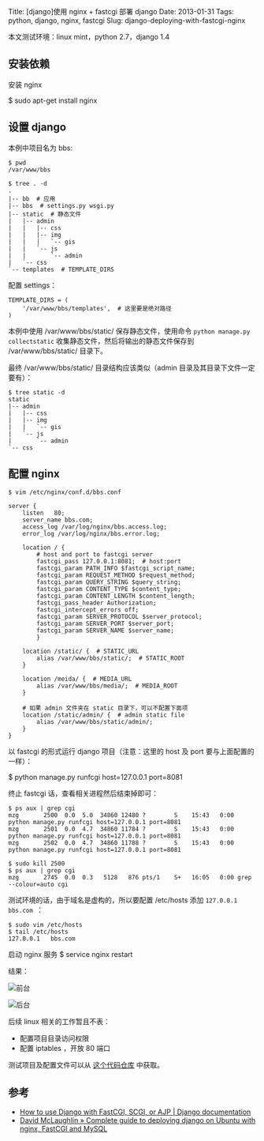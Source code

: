 Title: [django]使用 nginx + fastcgi 部署 django
Date: 2013-01-31
Tags: python, django, nginx, fastcgi
Slug: django-deploying-with-fastcgi-nginx

本文测试环境：linux mint，python 2.7，django 1.4

## 安装依赖

安装 nginx

$ sudo apt-get install nginx


## 设置 django

本例中项目名为 bbs:

    $ pwd
    /var/www/bbs

    $ tree . -d
    .
    |-- bb  # 应用
    |-- bbs  # settings.py wsgi.py
    |-- static  # 静态文件
    |   |-- admin
    |   |   |-- css
    |   |   |-- img
    |   |   |   `-- gis
    |   |   `-- js
    |   |       `-- admin
    |   `-- css
    `-- templates  # TEMPLATE_DIRS

配置 settings：

    TEMPLATE_DIRS = (
        '/var/www/bbs/templates',  # 这里要是绝对路径
    )


本例中使用 /var/www/bbs/static/ 保存静态文件，使用命令
`python manage.py collectstatic` 收集静态文件，然后将输出的静态文件保存到
 /var/www/bbs/static/ 目录下。

最终 /var/www/bbs/static/ 目录结构应该类似（admin 目录及其目录下文件一定要有）：

    $ tree static -d
    static
    |-- admin
    |   |-- css
    |   |-- img
    |   |   `-- gis
    |   `-- js
    |       `-- admin
    `-- css

## 配置 nginx

    $ vim /etc/nginx/conf.d/bbs.conf

    server {
        listen   80;
        server_name bbs.com;
        access_log /var/log/nginx/bbs.access.log;
        error_log /var/log/nginx/bbs.error.log;

        location / {
            # host and port to fastcgi server
            fastcgi_pass 127.0.0.1:8081;  # host:port
            fastcgi_param PATH_INFO $fastcgi_script_name;
            fastcgi_param REQUEST_METHOD $request_method;
            fastcgi_param QUERY_STRING $query_string;
            fastcgi_param CONTENT_TYPE $content_type;
            fastcgi_param CONTENT_LENGTH $content_length;
            fastcgi_pass_header Authorization;
            fastcgi_intercept_errors off;
            fastcgi_param SERVER_PROTOCOL $server_protocol;
            fastcgi_param SERVER_PORT $server_port;
            fastcgi_param SERVER_NAME $server_name;
            }

        location /static/ {  # STATIC_URL
            alias /var/www/bbs/static/;  # STATIC_ROOT 
        }

        location /meida/ {  # MEDIA_URL
            alias /var/www/bbs/media/;  # MEDIA_ROOT 
        }

        # 如果 admin 文件夹在 static 目录下，可以不配置下面项
        location /static/admin/ {  # admin static file
            alias /var/www/bbs/static/admin/;
        }
    }

以 fastcgi 的形式运行 django 项目（注意：这里的 host 及 port 要与上面配置的一样）：

$ python manage.py runfcgi host=127.0.0.1 port=8081

终止 fastcgi 话，查看相关进程然后结束掉即可：


    $ ps aux | grep cgi
    mzg       2500  0.0  5.0  34860 12480 ?        S    15:43   0:00 python manage.py runfcgi host=127.0.0.1 port=8081
    mzg       2501  0.0  4.7  34860 11784 ?        S    15:43   0:00 python manage.py runfcgi host=127.0.0.1 port=8081
    mzg       2502  0.0  4.7  34860 11788 ?        S    15:43   0:00 python manage.py runfcgi host=127.0.0.1 port=8081

    $ sudo kill 2500
    $ ps aux | grep cgi
    mzg       2745  0.0  0.3   5128   876 pts/1    S+   16:05   0:00 grep --colour=auto cgi

测试环境的话，由于域名是虚构的，所以要配置 /etc/hosts 添加 `127.0.0.1  bbs.com `：

    $ sudo vim /etc/hosts
    $ tail /etc/hosts
    127.0.0.1   bbs.com

启动 nginx 服务
$ service nginx restart

结果：

![前台](/static/images/2013-1-django-deploying-nginx-01.png)

![后台](/static/images/2013-1-django-deploying-nginx-02.png)

后续 linux 相关的工作暂且不表：

* 配置项目目录访问权限
* 配置 iptables ，开放 80 端口

测试项目及配置文件可以从 [这个代码仓库](https://github.com/mozillazg/django-simple-projects/tree/master/projects/bbs) 中获取。

## 参考

* [How to use Django with FastCGI, SCGI, or AJP | Django documentation](https://docs.djangoproject.com/en/dev/howto/deployment/fastcgi/)
* [David McLaughlin » Complete guide to deploying django on Ubuntu with nginx, FastCGI and MySQL](http://www.dmclaughlin.com/2008/11/03/complete-guide-to-deploying-django-on-ubuntu-with-nginx-fastcgi-and-mysql/)
